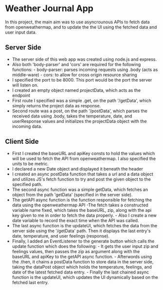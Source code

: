 ﻿# Weather Journal App
In this project, the main aim was to use asyncrounous APIs to fetch data from openweathermap, and to update the the UI using the fetched data and user input data. 
##  Server Side

 - The server side of this web app was created using node.js and express. 
 - Also both 'body-parser' and 'cors' are required for the following functions:
			 - body-parser: parses incoming requests using 				.body (acts as middle-ware)
			 - cors: to allow for cross origin resource sharing
 - I specified the port to be 8000. This port would be the port the server will listen on. 
 - I created an empty object named projectData, which acts as the endpoint
 - First route I specified was a simple .get, on the path '/getData', which simply returns the project data as response. 
 - Second route was a post, on the path '/postData', which parses the received data using .body, takes the temperature, date, and userResponse values and initializes the projectData object with the incoming data. 

## Client Side
-  First I created the baseURL and apiKey consts to hold the values which will be used to fetch the API from openweathermap. I also specified the units to be metric.
- I declared a new Date object and displayed it beneath the header
- I created an async postData function that takes a url and a data object and utilizes JS's fetch function to try and post the given object to the specified path.
- The second async function was a simple getData, which fetches an object from the path 'getData' (specified in the server side).
- The getAPI async function is the function responsible for fetching the data using the openweathermap API
		-The fetch takes a constructed variable name fixed, which takes the baseURL, zip, along with the api key given to me in order to fetch the data properly.
		- Also I create a new date variable to record the exact time when the API was called.
- The last async function is the updateUI, which fetches the data from the server side using the '/getData' path. Then it displays the last entry's date, temperature, and user feelings (response).
- Finally, I added an EventListener to the generate button which calls the update function which does the following:
		- It gets the user input zip and feelings values, then passes the zip as argument along with the baseURL and apiKey to the getAPI async function.
		- Afterwords using the .then, it chains a postData function to store data in the server side, taking the dataPost object which holds the temperature, feelings, and date of the latest fetched data entry.
		- Finally the last chained async function is the updateUI, which updates the UI dynamically based on the fetched last entry.

